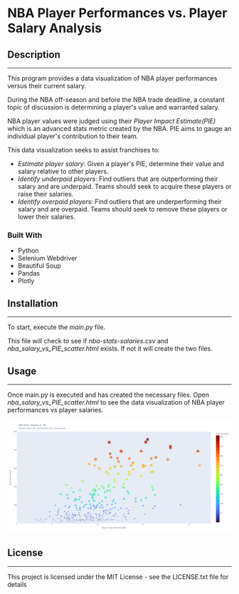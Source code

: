 # NBA Player Performances vs. Player Salary Analysis

## Description

---

This program provides a data visualization of NBA player performances versus their current salary.

During the NBA off-season and before the NBA trade deadline, a constant topic of discussion is determining a player's value and warranted salary. 

NBA player values were judged using their _Player Impact Estimate(PIE)_ which is an advanced stats metric created by the NBA. PIE aims to gauge an individual player's contribution to their team.

This data visualization seeks to assist franchises to:
- _Estimate player salary_: Given a player's PIE, determine their value and salary relative to other players.  
- _Identify underpaid players_: Find outliers that are outperforming their salary and are underpaid. Teams should seek to acquire these players or raise their salaries.
- _Identify overpaid players_: Find outliers that are underperforming their salary and are overpaid. Teams should seek to remove these players or lower their salaries.


### Built With

- Python
- Selenium Webdriver
- Beautiful Soup
- Pandas
- Plotly

## Installation

---

To start, execute the _main.py_ file. 

This file will check to see if _nba-stats-salaries.csv_ and _nba_salary_vs_PIE_scatter.html_ exists. If not it will create the two files.


## Usage

---

Once main.py is executed and has created the necessary files. Open _nba_salary_vs_PIE_scatter.html_ to see the data visualization of NBA player performances vs player salaries.

![Scatter Plot Screenshot](nba_salary_vs_PIE_scatter.png?raw=true)


## License

---

This project is licensed under the MIT License - see the LICENSE.txt file for details






